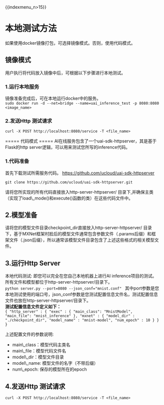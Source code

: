 {{indexmenu_n>15}}

# 本地测试方法

如果使用docker镜像打包，可选择镜像模式。否则，使用代码模式。

## 镜像模式

用户执行[](/ai/uai-inference/use/oplist/packdata_docker)将代码放入镜像中后，可根据以下步骤进行本地测试。

### 1.运行本地服务

镜像准备完成后，可在本地运行docker中的服务。  
`sudo docker run -d --net=bridge --name=uai_inference_test -p 8080:8080
<image_name>
`

### 2.发送Http 测试请求

    curl -X POST http://localhost:8080/service -T <file_name>

  
\===== 代码模式 ===== AI在线服务包含了一个uai-sdk-httpserver，其是基于Flask的http
server逻辑，可以用来测试您所写的inference代码。  

### 1.代码准备

首先下载测试所需服务代码。 <https://github.com/ucloud/uai-sdk-httpserver>

    git clone https://github.com/ucloud/uai-sdk-httpserver.git

请将您所实现的所有代码直接放入http-server-httpserver/
目录下,并确保主类（实现了load\\\_mode()和execute()函数的类）在这些代码文件中。  

## 2.模型准备

请将您的模型文件目录checkpoint\_dir直接放入http-server-httpserver/
目录下，基于MXNet框架村脸后的模型文件通常包含参数文件（.params后缀）和框架文件（.json后缀），所以通常该模型文件目录包含了上述这些格式的相关模型文件。  

## 3.运行Http Server

本地代码测试: 即您可以完全在您自己本地机器上进行AI
inference项目的测试。所有文件和模型都位于http-server-httpserver/目录下。  
`python server.py --port=8080 --json_conf="mnist.conf"
`
其中port参数是您本地测试使用的端口号，json\_conf参数是您测试配置信息文件名，测试配置信息文件也放在http-server-httpserver/目录下。  
**测试配置信息文件定义如下：**  
`{
"http_server" : {
"exec" : {
"main_class": "MnistModel",
"main_file": "mnist_inference"
},
"mxnet" : {
"model_dir" : "./checkpoint_dir",
"model_name" : "mnist-model",
"num_epoch" : 10
}
}
}
`

上述配置文件的参数说明:

  - main\\\_class：模型代码主类名
  - main\\\_file：模型代码文件名
  - model\\\_dir：模型文件目录
  - model\\\_name: 模型文件的名字（不带后缀）
  - num\\\_epoch: 保存的模型所在的epoch

## 4.发送Http 测试请求

    curl -X POST http://localhost:8080/service -T <file_name>
